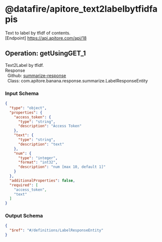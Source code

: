 # @datafire/apitore_text2labelbytfidfapis
Text to label by tfidf of contents.<BR />[Endpoint] https://api.apitore.com/api/18

## Operation: getUsingGET_1
Text2Label by tfidf.<BR />Response<BR />&nbsp; Github: <a href="https://github.com/keigohtr/apitore-response-parent/tree/master/summarize-response">summarize-response</a><BR />&nbsp; Class: com.apitore.banana.response.summarize.LabelResponseEntity<BR />

### Input Schema
```json
{
  "type": "object",
  "properties": {
    "access_token": {
      "type": "string",
      "description": "Access Token"
    },
    "text": {
      "type": "string",
      "description": "text"
    },
    "num": {
      "type": "integer",
      "format": "int32",
      "description": "num [max 10, default 1]"
    }
  },
  "additionalProperties": false,
  "required": [
    "access_token",
    "text"
  ]
}
```
### Output Schema
```json
{
  "$ref": "#/definitions/LabelResponseEntity"
}
```
